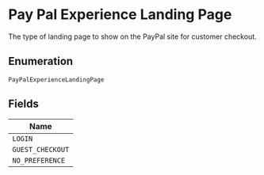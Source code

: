 
# Pay Pal Experience Landing Page

The type of landing page to show on the PayPal site for customer checkout.

## Enumeration

`PayPalExperienceLandingPage`

## Fields

| Name |
|  --- |
| `LOGIN` |
| `GUEST_CHECKOUT` |
| `NO_PREFERENCE` |

